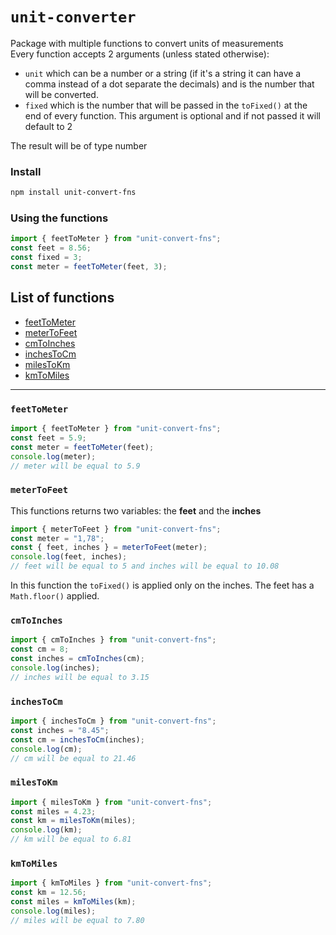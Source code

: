# `unit-converter`

Package with multiple functions to convert units of measurements  
Every function accepts 2 arguments (unless stated otherwise):

- `unit` which can be a number or a string (if it's a string it can have a comma instead of a dot separate the decimals) and is the number that will be converted.
- `fixed` which is the number that will be passed in the `toFixed()` at the end of every function. This argument is optional and if not passed it will default to 2

The result will be of type number

### Install

```bash
npm install unit-convert-fns
```

### Using the functions

```typescript
import { feetToMeter } from "unit-convert-fns";
const feet = 8.56;
const fixed = 3;
const meter = feetToMeter(feet, 3);
```

## List of functions

- [feetToMeter](#feetToMeter)
- [meterToFeet](#meterToFeet)
- [cmToInches](#cmToInches)
- [inchesToCm](#inchesToCm)
- [milesToKm](#milesToKm)
- [kmToMiles](#kmToMiles)

<hr />

<h3 id="feetToMeter"><code>feetToMeter</code></h3>

```typescript
import { feetToMeter } from "unit-convert-fns";
const feet = 5.9;
const meter = feetToMeter(feet);
console.log(meter);
// meter will be equal to 5.9
```

<h3 id="meterToFeet"><code>meterToFeet</code></h3>
This functions returns two variables: the <b>feet</b> and the <b>inches</b>

```typescript
import { meterToFeet } from "unit-convert-fns";
const meter = "1,78";
const { feet, inches } = meterToFeet(meter);
console.log(feet, inches);
// feet will be equal to 5 and inches will be equal to 10.08
```

In this function the `toFixed()` is applied only on the inches. The feet has a `Math.floor()` applied.

<h3 id="cmToInches"><code>cmToInches</code></h3>

```typescript
import { cmToInches } from "unit-convert-fns";
const cm = 8;
const inches = cmToInches(cm);
console.log(inches);
// inches will be equal to 3.15
```

<h3 id="inchesToCm"><code>inchesToCm</code></h3>

```typescript
import { inchesToCm } from "unit-convert-fns";
const inches = "8.45";
const cm = inchesToCm(inches);
console.log(cm);
// cm will be equal to 21.46
```

<h3 id="milesToKm"><code>milesToKm</code></h3>

```typescript
import { milesToKm } from "unit-convert-fns";
const miles = 4.23;
const km = milesToKm(miles);
console.log(km);
// km will be equal to 6.81
```

<h3 id="kmToMiles"><code>kmToMiles</code></h3>

```typescript
import { kmToMiles } from "unit-convert-fns";
const km = 12.56;
const miles = kmToMiles(km);
console.log(miles);
// miles will be equal to 7.80
```
